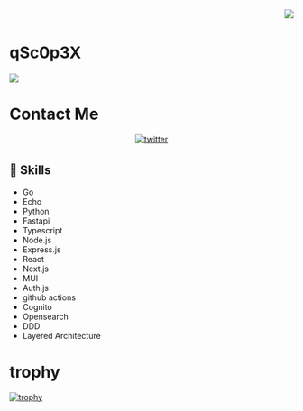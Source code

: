 <div align="right">
  <img src="https://komarev.com/ghpvc/?username=qSc0p3X" />
</div>

# qSc0p3X　　
![](https://github-profile-summary-cards.vercel.app/api/cards/profile-details?username=qSc0p3X&theme=2077)

# Contact Me
<div align="center">
<a href="https://twitter.com/qSc0p3X" target="_blank">
<img src=https://img.shields.io/badge/twitter-%2300acee.svg?&style=for-the-badge&logo=twitter&logoColor=white alt=twitter style="margin-bottom: 5px;" />
</a>  
</div>  


## 🌱 Skills

- Go
- Echo
- Python
- Fastapi
- Typescript
- Node.js
- Express.js
- React
- Next.js
- MUI
- Auth.js
- github actions
- Cognito
- Opensearch
- DDD
- Layered Architecture


# trophy
[![trophy](https://github-profile-trophy.vercel.app/?username=qSc0p3X&theme=radical&column=7
)](https://github.com/ryo-ma/github-profile-trophy)
